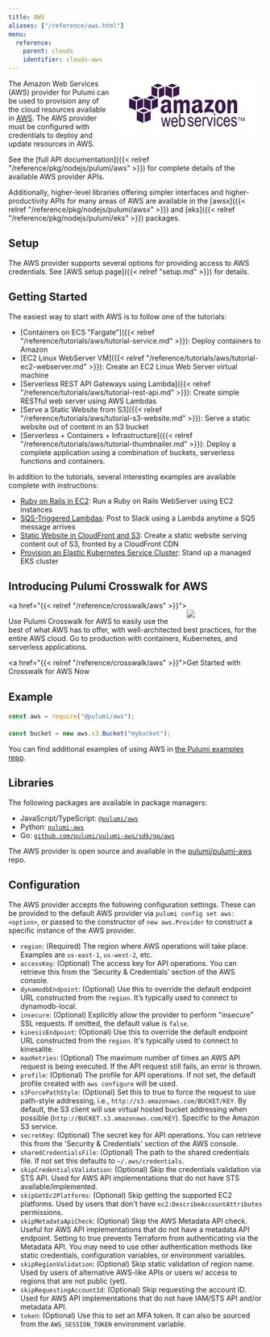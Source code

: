 ```yaml
---
title: AWS
aliases: ["/reference/aws.html"]
menu:
  reference:
    parent: clouds
    identifier: clouds-aws
---
```


<img src="/images/quickstart/aws-purple.png" align="right">

The Amazon Web Services (AWS) provider for Pulumi can be used to provision any of the cloud resources available in [AWS](https://aws.amazon.com/).  The AWS provider must be configured with credentials to deploy and update resources in AWS.

See the [full API documentation]({{< relref "/reference/pkg/nodejs/pulumi/aws" >}}) for complete details of the available AWS provider APIs.

Additionally, higher-level libraries offering simpler interfaces and higher-productivity APIs for many areas of AWS are available in the [awsx]({{< relref "/reference/pkg/nodejs/pulumi/awsx" >}}) and [eks]({{< relref "/reference/pkg/nodejs/pulumi/eks" >}}) packages.

## Setup

The AWS provider supports several options for providing access to AWS credentials.  See [AWS setup page]({{< relref "setup.md" >}}) for details.

## Getting Started

The easiest way to start with AWS is to follow one of the tutorials:

* [Containers on ECS "Fargate"]({{< relref "/reference/tutorials/aws/tutorial-service.md" >}}): Deploy containers to Amazon
* [EC2 Linux WebServer VM]({{< relref "/reference/tutorials/aws/tutorial-ec2-webserver.md" >}}): Create an EC2 Linux Web Server virtual machine
* [Serverless REST API Gateways using Lambda]({{< relref "/reference/tutorials/aws/tutorial-rest-api.md" >}}): Create simple RESTful web server using AWS Lambdas
* [Serve a Static Website from S3]({{< relref "/reference/tutorials/aws/tutorial-s3-website.md" >}}): Serve a static website out of content in an S3 bucket
* [Serverless + Containers + Infrastructure]({{< relref "/reference/tutorials/aws/tutorial-thumbnailer.md" >}}): Deploy a complete  application using a combination of buckets, serverless functions and containers.

In addition to the tutorials, several interesting examples are available complete with instructions:

* [Ruby on Rails in EC2](https://github.com/pulumi/examples/tree/master/aws-ts-ruby-on-rails): Run a Ruby on Rails
    WebServer using EC2 instances
* [SQS-Triggered Lambdas](https://github.com/pulumi/examples/tree/master/aws-js-sqs-slack): Post to Slack using a Lambda
    anytime a SQS message arrives
* [Static Website in CloudFront and S3](https://github.com/pulumi/examples/tree/master/aws-ts-static-website): Create a
    static website serving content out of S3, fronted by a CloudFront CDN
* [Provision an Elastic Kubernetes Service Cluster](https://github.com/pulumi/examples/tree/master/aws-ts-eks): Stand up
    a managed EKS cluster

## Introducing Pulumi Crosswalk for AWS

<a href="{{< relref "/reference/crosswalk/aws" >}}">
    <img src="/images/reference/crosswalk/aws/logo.svg" width="150" align="right" style="margin-left: 16px">
</a>

Use Pulumi Crosswalk for AWS to easily use the best of what AWS has to offer, with
well-architected best practices, for the entire AWS cloud. Go to production
with containers, Kubernetes, and serverless applications.

<a href="{{< relref "/reference/crosswalk/aws" >}}">Get Started with Crosswalk for AWS Now</a>

## Example

```javascript
const aws = require("@pulumi/aws");

const bucket = new aws.s3.Bucket("mybucket");
```

You can find additional examples of using AWS in [the Pulumi examples repo](https://github.com/pulumi/examples).

## Libraries

The following packages are available in package managers:

* JavaScript/TypeScript: [`@pulumi/aws`](https://www.npmjs.com/package/@pulumi/aws)
* Python: [`pulumi-aws`](https://pypi.org/project/pulumi-aws/)
* Go: [`github.com/pulumi/pulumi-aws/sdk/go/aws`](https://github.com/pulumi/pulumi-aws)

The AWS provider is open source and available in the [pulumi/pulumi-aws](https://github.com/pulumi/pulumi-aws) repo.

## Configuration

The AWS provider accepts the following configuration settings.  These can be provided to the default AWS provider via `pulumi config set aws:<option>`, or passed to the constructor of `new aws.Provider` to construct a specific instance of the AWS provider.

* `region`: (Required) The region where AWS operations will take place. Examples are `us-east-1`, `us-west-2`, etc.
* `accessKey`: (Optional) The access key for API operations. You can retrieve this from the ‘Security & Credentials’ section of the AWS console.
* `dynamodbEndpoint`: (Optional) Use this to override the default endpoint URL constructed from the `region`. It’s typically used to connect to dynamodb-local.
* `insecure`: (Optional) Explicitly allow the provider to perform "insecure" SSL requests. If omitted, the default value is `false`.
* `kinesisEndpoint`: (Optional) Use this to override the default endpoint URL constructed from the `region`. It's typically used to connect to kinesalite.
* `maxRetries`: (Optional) The maximum number of times an AWS API request is being executed. If the API request still fails, an error is thrown.
* `profile`: (Optional) The profile for API operations. If not set, the default profile created with `aws configure` will be used.
* `s3ForcePathStyle`: (Optional) Set this to true to force the request to use path-style addressing, i.e., `http://s3.amazonaws.com/BUCKET/KEY`. By default, the S3 client will use virtual hosted bucket addressing when possible (`http://BUCKET.s3.amazonaws.com/KEY`). Specific to the Amazon S3 service.
* `secretKey`: (Optional) The secret key for API operations. You can retrieve this from the 'Security & Credentials' section of the AWS console.
* `sharedCredentialsFile`: (Optional) The path to the shared credentials file. If not set this defaults to `~/.aws/credentials`.
* `skipCredentialsValidation`: (Optional) Skip the credentials validation via STS API. Used for AWS API implementations that do not have STS available/implemented.
* `skipGetEc2Platforms`: (Optional) Skip getting the supported EC2 platforms. Used by users that don't have `ec2:DescribeAccountAttributes` permissions.
* `skipMetadataApiCheck`: (Optional) Skip the AWS Metadata API check. Useful for AWS API implementations that do not have a metadata API endpoint. Setting to true prevents Terraform from authenticating via the Metadata API. You may need to use other authentication methods like static credentials, configuration variables, or environment variables.
* `skipRegionValidation`: (Optional) Skip static validation of region name. Used by users of alternative AWS-like APIs or users w/ access to regions that are not public (yet).
* `skipRequestingAccountId`: (Optional) Skip requesting the account ID. Used for AWS API implementations that do not have IAM/STS API and/or metadata API.
* `token`: (Optional) Use this to set an MFA token. It can also be sourced from the `AWS_SESSION_TOKEN` environment variable.
